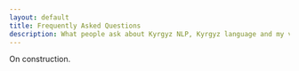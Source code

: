```yaml
---
layout: default
title: Frequently Asked Questions
description: What people ask about Kyrgyz NLP, Kyrgyz language and my venture into its depths
---
```


On construction.
